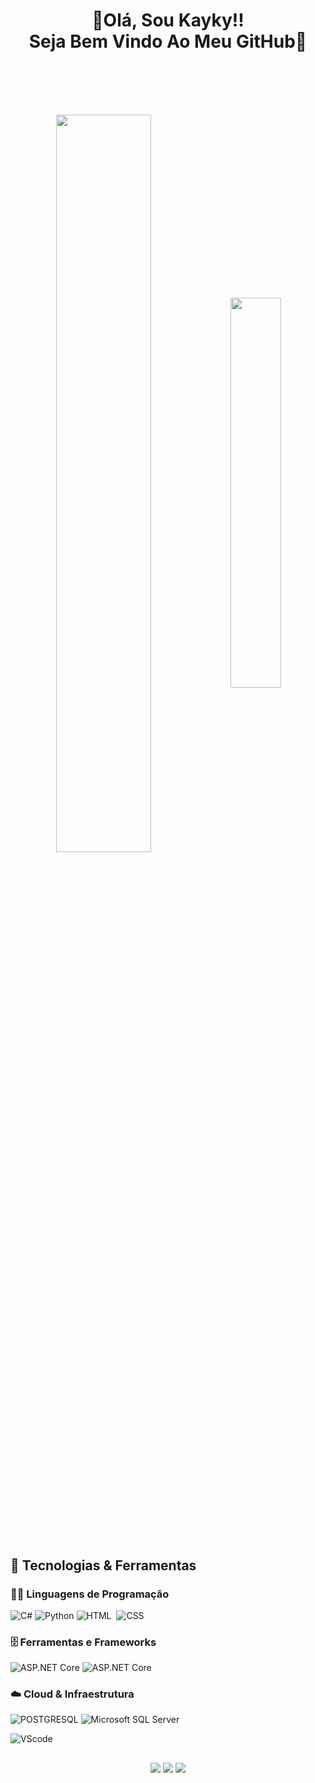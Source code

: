 
##  <h1 align="center" style="margin-bottom:100px">🚀Olá, Sou Kayky!! <br> Seja Bem Vindo Ao Meu GitHub🚀</h1>




<div  align="center" style="margin-bottom:100px">
<img width=55% align="center"  src="https://github-readme-streak-stats.herokuapp.com?user=KaykyFelipe&theme=radical&mode=weekly" />
<img width=40% align="center" src="https://github-readme-stats-git-main-rafaelalexandrino.vercel.app/api/top-langs/?username=KaykyFelipe&show_icons=true&theme=radical&layout=compact" />
 </div>



<br>
<br>

## 🚀 Tecnologias & Ferramentas

### 🧑‍💻 Linguagens de Programação

![C#](https://img.shields.io/badge/-C%23-239120?style=for-the-badge&logo=c-sharp&logoColor=white)
![Python](https://img.shields.io/badge/-Python-3776AB?style=for-the-badge&logo=python&logoColor=white)
![HTML](https://img.shields.io/badge/HTML5-E34F26?style=for-the-badge&logo=html5&logoColor=white)&nbsp;
![CSS](https://img.shields.io/badge/CSS3-1572B6?style=for-the-badge&logo=css3&logoColor=white)&nbsp;

### 🗄️ Ferramentas e Frameworks

![ASP.NET Core](https://img.shields.io/badge/-ASP.NET%20Core-512BD4?style=for-the-badge&logo=dotnet&logoColor=white)
![ASP.NET Core]([https://img.shields.io/badge/-ASP.NET%20Core-512BD4?style=for-the-badge&logo=dotnet&logoColor=white](https://img.shields.io/badge/Bootstrap-563D7C?style=for-the-badge&logo=bootstrap&logoColor=white))

### ☁️ Cloud & Infraestrutura

![POSTGRESQL](https://img.shields.io/badge/PostgreSQL-316192?style=for-the-badge&logo=postgresql&logoColor=white)
![Microsoft SQL Server](https://img.shields.io/badge/-Microsoft%20SQL%20Server-CC2927?style=for-the-badge&logo=microsoft-sql-server&logoColor=white)




![VScode](https://img.shields.io/badge/vscode-4285F4?style=for-the-badge&logo=vscode&logoColor=white)&nbsp;
  
  ##
 
<div width=55% align="center"> 
  
  <a href="https://www.instagram.com/kayky.felipe08" target="_blank"><img src="https://img.shields.io/badge/-Instagram-%23E4405F?style=for-the-badge&logo=instagram&logoColor=white" target="_blank"></a>
  <a href = "mailto:kayky'59@gmail.com"><img src="https://img.shields.io/badge/-Gmail-%23333?style=for-the-badge&logo=gmail&logoColor=white" target="_blank"></a>
  <a href="https://www.linkedin.com/in/kayky-nascimento-2936711b9" target="_blank"><img src="https://img.shields.io/badge/-LinkedIn-%230077B5?style=for-the-badge&logo=linkedin&logoColor=white" target="_blank"></a> 
  
</div>

